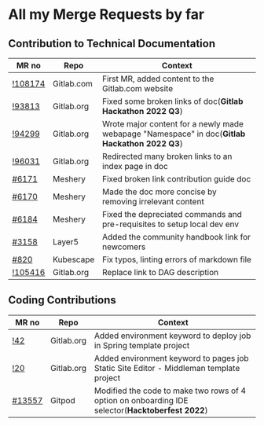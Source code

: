 # All my Merge Requests by far

## Contribution to Technical Documentation

| MR no | Repo | Context |
| ------ | ------ | ------ |
| <a href="https://gitlab.com/gitlab-com/www-gitlab-com/-/merge_requests/108174/" target="_blank">!108174</a> | Gitlab.com |First MR, added content to the Gitlab.com website | 
| <a href="https://gitlab.com/gitlab-org/gitlab/-/merge_requests/93813/" target="_blank">!93813</a> | Gitlab.org | Fixed some broken links of doc(**Gitlab Hackathon 2022 Q3**) |
| <a href="https://gitlab.com/gitlab-org/gitlab/-/merge_requests/94299" target="_blank">!94299</a> | Gitlab.org | Wrote major content for a newly made webapage "Namespace" in doc(**Gitlab Hackathon 2022 Q3**) |
| <a href="https://gitlab.com/gitlab-org/gitlab/-/merge_requests/96031" target="_blank">!96031</a> | Gitlab.org | Redirected many broken links to an index page in doc |
| <a href="https://github.com/meshery/meshery/pull/6171" target="_blank">#6171</a> | Meshery | Fixed broken link contribution guide doc |
| <a href="https://github.com/meshery/meshery/pull/6170" target="_blank">#6170</a> | Meshery | Made the doc more concise by removing irrelevant content |
| <a href="https://github.com/meshery/meshery/pull/6184" target="_blank">#6184</a> | Meshery | Fixed the depreciated commands and pre-requisites to setup local dev env|
| <a href="https://github.com/layer5io/layer5/pull/3158" target="_blank">#3158</a> | Layer5 | Added the community handbook link for newcomers |
| <a href="https://github.com/kubescape/kubescape/pull/820" target="_blank">#820</a> | Kubescape | Fix typos, linting errors of markdown file |
| <a href="https://gitlab.com/gitlab-org/gitlab/-/merge_requests/105416#note_1197661121" target="_blank">!105416</a> | Gitlab.org | Replace link to DAG description  | 


## Coding Contributions

| MR no | Repo | Context |
| ------ | ------ | ------ |
| <a href="https://gitlab.com/gitlab-org/project-templates/spring/-/merge_requests/42" target="_blank">!42</a> | Gitlab.org | Added environment keyword to deploy job in Spring template project |
| <a href="https://gitlab.com/gitlab-org/project-templates/static-site-editor-middleman/-/merge_requests/20" target="_blank">!20</a> | Gitlab.org | Added environment keyword to pages job Static Site Editor - Middleman template project |
| <a href="https://github.com/gitpod-io/gitpod/pull/13557" target="_blank">#13557</a> | Gitpod | Modified the code to make two rows of 4 option on onboarding IDE selector(**Hacktoberfest 2022**) |




